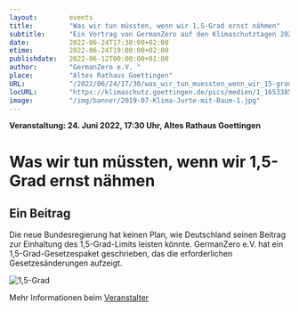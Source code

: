 ```yaml
---
layout:        events
title:         "Was wir tun müssten, wenn wir 1,5-Grad ernst nähmen"
subtitle:      "Ein Vortrag von GermanZero auf den Klimaschutztagen 2022"
date:          2022-06-24T17:30:00+02:00
etime:         2022-06-24T19:00:00+02:00
publishdate:   2022-06-12T00:00:00+01:00
author:        "GermanZero e.V. "
place:         "Altes Rathaus Goettingen"
URL:           "/2022/06/24/17/30/was_wir_tun_muessten_wenn_wir_15-grad_ernst_naehmen"
locURL:        "https://klimaschutz.goettingen.de/pics/medien/1_1653385757/GOE_Klimatage_2022_Fly_16S_web.pdf"
image:         "/img/banner/2019-07-Klima-Jurte-mit-Baum-1.jpg"
---
```


**Veranstaltung: 24. Juni 2022, 17:30 Uhr, Altes Rathaus Goettingen**

Was wir tun müssten, wenn wir 1,5-Grad ernst nähmen
===========

Ein Beitrag 
-----------
Die neue Bundesregierung hat keinen Plan, wie Deutschland
seinen Beitrag zur Einhaltung des 1,5-Grad-Limits leisten könnte. GermanZero e.V. hat ein 1,5-Grad-Gesetzespaket geschrieben, das die erforderlichen Gesetzesänderungen aufzeigt.

![1,5-Grad](/img/event/2022-06-24-Vortrag_1_5Grad.jpg)

Mehr Informationen beim [Veranstalter](https://klimaschutz.goettingen.de/pics/medien/1_1653385757/GOE_Klimatage_2022_Fly_16S_web.pdf)
